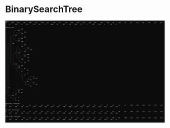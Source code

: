 # BinarySearchTree
![image](https://github.com/Thermazote/BinarySearchTree/raw/master/img/demo.jpg)
